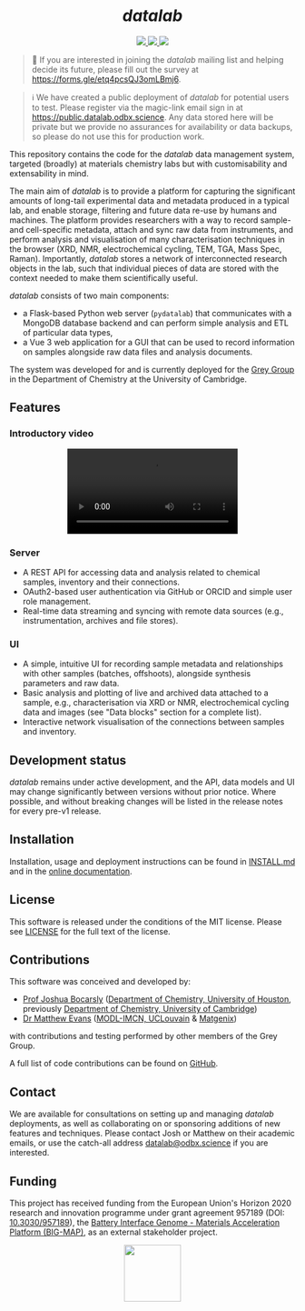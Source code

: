 # <div align="center"><i>datalab</i></div>

<div align="center">
<a href="https://github.com/the-grey-group/datalab/actions/workflows/ci.yml">
<img src="https://img.shields.io/github/actions/workflow/status/the-grey-group/datalab/ci.yml?logo=github">
</a>
<a href="https://cloud.cypress.io/projects/4kqx5i/runs">
<img src="https://img.shields.io/endpoint?url=https://cloud.cypress.io/badge/simple/4kqx5i/main&style=flat&logo=cypress">
</a>
<a href="https://the-datalab.readthedocs.io/en/latest/?badge=latest">
<img
src="https://img.shields.io/readthedocs/the-datalab?logo=readthedocs&color=blueviolet">
</a>
</div>

</h1>

> 📢 If you are interested in joining the *datalab* mailing list and helping decide its future, please fill out the survey at https://forms.gle/etq4pcsQJ3omLBmj6.

> ℹ️ We have created a public deployment of *datalab* for potential users to test. Please register via the magic-link email sign in at https://public.datalab.odbx.science. Any data stored here will be private but we provide no assurances for availability or data backups, so please do not use this for production work.

<!-- datalab logo -->

This repository contains the code for the *datalab* data management system, targeted (broadly) at materials chemistry labs but with customisability and extensability in mind.

The main aim of *datalab* is to provide a platform for capturing the significant amounts of long-tail experimental data and metadata produced in a typical lab, and enable storage, filtering and future data re-use by humans and machines.
The platform provides researchers with a way to record sample- and cell-specific metadata, attach and sync raw data from instruments, and perform analysis and visualisation of many characterisation techniques in the browser (XRD, NMR, electrochemical cycling, TEM, TGA, Mass Spec, Raman).
Importantly, *datalab* stores a network of interconnected research objects in the lab, such that individual pieces of data are stored with the context needed to make them scientifically useful.

*datalab* consists of two main components:

- a Flask-based Python web server (`pydatalab`) that communicates with a MongoDB
  database backend and can perform simple analysis and ETL of particular data types,
- a Vue 3 web application for a GUI that can be used to record information on
  samples alongside raw data files and analysis documents.

The system was developed for and is currently deployed for the
[Grey Group](https://www.ch.cam.ac.uk/group/grey/)
in the Department of Chemistry at the University of Cambridge.


## Features

### Introductory video

<div align="center">
<video controls src="https://github.com/the-grey-group/datalab/assets/7916000/0065cdd6-a5f0-4391-b192-0137fe208acc">
</video>
</div>

### Server

- A REST API for accessing data and analysis related to chemical samples,
  inventory and their connections.
- OAuth2-based user authentication via GitHub or ORCID and simple user role
  management.
- Real-time data streaming and syncing with remote data sources (e.g., instrumentation, archives and file stores).

### UI

- A simple, intuitive UI for recording sample metadata and relationships with
  other samples (batches, offshoots), alongside synthesis parameters and raw data.
- Basic analysis and plotting of live and archived data attached to a sample, e.g.,
  characterisation via XRD or NMR, electrochemical cycling data and images (see "Data blocks" section for a complete list).
- Interactive network visualisation of the connections between samples and inventory.

## Development status

*datalab* remains under active development, and the API, data models and UI may change significantly between versions without prior notice.
Where possible, and without breaking changes will be listed in the release notes for every pre-v1 release.

## Installation

Installation, usage and deployment instructions can be found in
[INSTALL.md](./INSTALL.md) and in the [online documentation](https://the-datalab.readthedocs.io).

## License

This software is released under the conditions of the MIT license.
Please see [LICENSE](./LICENSE) for the full text of the license.

## Contributions

This software was conceived and developed by:

- [Prof Joshua Bocarsly](https://jdbocarsly.github.io) ([Department of Chemistry, University of Houston](https://www.uh.edu/nsm/chemistry), previously [Department of Chemistry, University of Cambridge](https://www.ch.cam.ac.uk/))
- [Dr Matthew Evans](https://ml-evs.science) ([MODL-IMCN,
  UCLouvain](https://uclouvain.be/en/research-institutes/imcn/modl) & [Matgenix](https://matgenix.com))

with contributions and testing performed by other members of the Grey Group.

A full list of code contributions can be found on [GitHub](https://github.com/the-grey-group/datalab/graphs/contributors).

## Contact

We are available for consultations on setting up and managing *datalab* deployments, as well as collaborating on or sponsoring additions of new features and techniques.
Please contact Josh or Matthew on their academic emails, or use the catch-all address datalab@odbx.science if you are interested.

## Funding

This project has received funding from the European Union's Horizon 2020 research and innovation programme under grant agreement 957189 (DOI: [10.3030/957189](https://doi.org/10.3030/957189)), the [Battery Interface Genome - Materials Acceleration Platform (BIG-MAP)](https://www.big-map.eu), as an external stakeholder project.

<div align="center">
<img href="https://big-map.org" src="https://big-map.github.io/big-map-registry/static/img/big-map-white-transparent.png" width=100>
</div>
